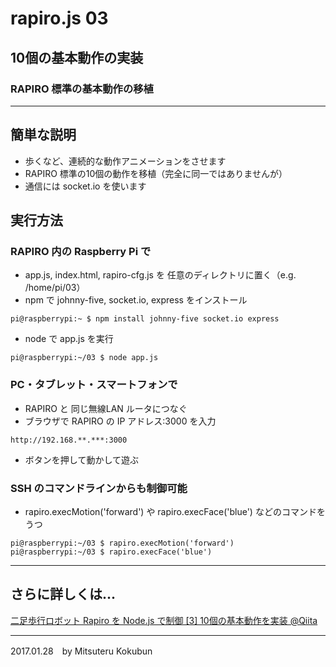 # rapiro.js 03

## 10個の基本動作の実装

### RAPIRO 標準の基本動作の移植

---
## 簡単な説明

- 歩くなど、連続的な動作アニメーションをさせます
- RAPIRO 標準の10個の動作を移植（完全に同一ではありませんが）
- 通信には socket.io を使います

## 実行方法

### RAPIRO 内の Raspberry Pi で

- app.js, index.html, rapiro-cfg.js を 任意のディレクトリに置く（e.g. /home/pi/03）
- npm で johnny-five, socket.io, express をインストール

```
pi@raspberrypi:~ $ npm install johnny-five socket.io express
```

- node で app.js を実行
```
pi@raspberrypi:~/03 $ node app.js
```

### PC・タブレット・スマートフォンで

- RAPIRO と 同じ無線LAN ルータにつなぐ
- ブラウザで RAPIRO の IP アドレス:3000 を入力

```
http://192.168.**.***:3000
```

- ボタンを押して動かして遊ぶ

### SSH のコマンドラインからも制御可能

- rapiro.execMotion('forward') や rapiro.execFace('blue') などのコマンドをうつ
```
pi@raspberrypi:~/03 $ rapiro.execMotion('forward')
pi@raspberrypi:~/03 $ rapiro.execFace('blue')
```


---

## さらに詳しくは...

[二足歩行ロボット Rapiro を Node.js で制御 [3] 10個の基本動作を実装 @Qiita](http://qiita.com/mkoku/items/e04289eafd86ea64f28d)

---
2017.01.28　by Mitsuteru Kokubun
